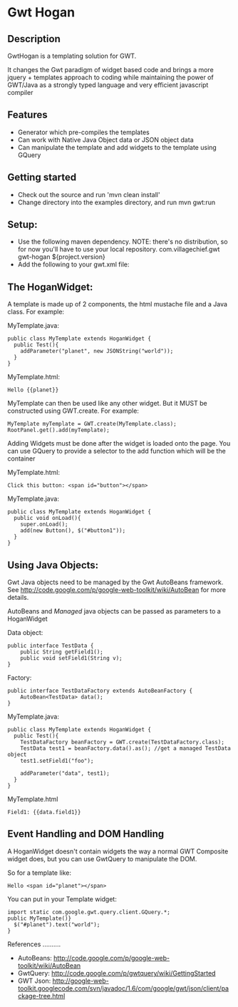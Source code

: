 Gwt Hogan
=========

Description
-----------

GwtHogan is a templating solution for GWT.

It changes the Gwt paradigm of widget based code and brings a more jquery + templates approach to coding while maintaining the power of GWT/Java as a strongly typed language and very efficient javascript compiler

Features
--------

* Generator which pre-compiles the templates
* Can work with Native Java Object data or JSON object data
* Can manipulate the template and add widgets to the template using GQuery

Getting started
---------------

* Check out the source and run 'mvn clean install'
* Change directory into the examples directory, and run mvn gwt:run

Setup:
------

* Use the following maven dependency. NOTE: there's no distribution, so for now you'll have to use your local repository.
    <dependency>
      <groupId>com.villagechief.gwt</groupId>
      <artifactId>gwt-hogan</artifactId>
      <version>${project.version}</version>
    </dependency>
* Add the following to your gwt.xml file:
    <!-- required for gwt-hogan -->
    <inherits name="com.google.gwt.json.JSON" />
    <!-- required for doing jquery like expressions --> 
    <inherits name='com.google.gwt.query.Query'/>
    <!-- required for passing java objects to templates -->
    <inherits name="com.google.web.bindery.autobean.AutoBean"/>
    <!-- include gwt-hogan -->
    <inherits name="com.villagechief.gwt.hogan.gwtHogan" />

The HoganWidget:
----------------

A template is made up of 2 components, the html mustache file and a Java class. For example:

MyTemplate.java:

    public class MyTemplate extends HoganWidget {
      public Test(){
        addParameter("planet", new JSONString("world"));
      }
    }
MyTemplate.html:

    Hello {{planet}}

MyTemplate can then be used like any other widget. But it MUST be constructed using GWT.create. For example:

    MyTemplate myTemplate = GWT.create(MyTemplate.class);
    RootPanel.get().add(myTemplate);


Adding Widgets must be done after the widget is loaded onto the page. You can use
GQuery to provide a selector to the add function which will be the container

MyTemplate.html:

    Click this button: <span id="button"></span>
    
MyTemplate.java:

    public class MyTemplate extends HoganWidget {
      public void onLoad(){
        super.onLoad();
        add(new Button(), $("#button1"));
      }
    }


Using Java Objects:
-------------------
Gwt Java objects need to be managed by the Gwt AutoBeans framework. 
See http://code.google.com/p/google-web-toolkit/wiki/AutoBean for more details.

AutoBeans and *Managed* java objects can be passed as parameters to a HoganWidget

Data object:

    public interface TestData {
    	public String getField1();
    	public void setField1(String v);
    }
    
Factory:

    public interface TestDataFactory extends AutoBeanFactory {
    	AutoBean<TestData> data();
    }
    
MyTemplate.java:

    public class MyTemplate extends HoganWidget {
      public Test(){
        TestDataFactory beanFactory = GWT.create(TestDataFactory.class);
        TestData test1 = beanFactory.data().as(); //get a managed TestData object
        test1.setField1("foo");
        
        addParameter("data", test1);
      }
    }
    
MyTemplate.html

    Field1: {{data.field1}}


Event Handling and DOM Handling
-------------------------------
A HoganWidget doesn't contain widgets the way a normal GWT Composite widget does, but you can use GwtQuery to manipulate the DOM.

So for a template like:

    Hello <span id="planet"></span>

You can put in your Template widget:

    import static com.google.gwt.query.client.GQuery.*;
    public MyTemplate()}
      $("#planet").text("world");
    }

References
..........

* AutoBeans: http://code.google.com/p/google-web-toolkit/wiki/AutoBean
* GwtQuery: http://code.google.com/p/gwtquery/wiki/GettingStarted
* GWT Json: http://google-web-toolkit.googlecode.com/svn/javadoc/1.6/com/google/gwt/json/client/package-tree.html

